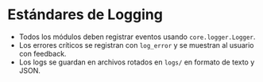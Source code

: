 # Estándares de Logging

- Todos los módulos deben registrar eventos usando `core.logger.Logger`.
- Los errores críticos se registran con `log_error` y se muestran al usuario con feedback.
- Los logs se guardan en archivos rotados en `logs/` en formato de texto y JSON.
